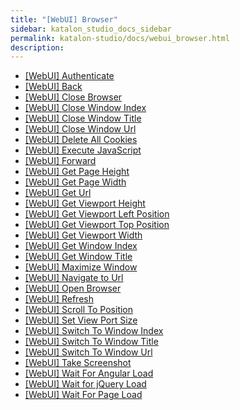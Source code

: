 ```yaml
---
title: "[WebUI] Browser" 
sidebar: katalon_studio_docs_sidebar
permalink: katalon-studio/docs/webui_browser.html 
description: 
---
```

*   [\[WebUI\] Authenticate](/display/KD/%5BWebUI%5D+Authenticate)
*   [\[WebUI\] Back](/display/KD/%5BWebUI%5D+Back)
*   [\[WebUI\] Close Browser](/display/KD/%5BWebUI%5D+Close+Browser)
*   [\[WebUI\] Close Window Index](/display/KD/%5BWebUI%5D+Close+Window+Index)
*   [\[WebUI\] Close Window Title](/display/KD/%5BWebUI%5D+Close+Window+Title)
*   [\[WebUI\] Close Window Url](/display/KD/%5BWebUI%5D+Close+Window+Url)
*   [\[WebUI\] Delete All Cookies](/display/KD/%5BWebUI%5D+Delete+All+Cookies)
*   [\[WebUI\] Execute JavaScript](/display/KD/%5BWebUI%5D+Execute+JavaScript)
*   [\[WebUI\] Forward](/display/KD/%5BWebUI%5D+Forward)
*   [\[WebUI\] Get Page Height](/display/KD/%5BWebUI%5D+Get+Page+Height)
*   [\[WebUI\] Get Page Width](/display/KD/%5BWebUI%5D+Get+Page+Width)
*   [\[WebUI\] Get Url](/display/KD/%5BWebUI%5D+Get+Url)
*   [\[WebUI\] Get Viewport Height](/display/KD/%5BWebUI%5D+Get+Viewport+Height)
*   [\[WebUI\] Get Viewport Left Position](/display/KD/%5BWebUI%5D+Get+Viewport+Left+Position)
*   [\[WebUI\] Get Viewport Top Position](/display/KD/%5BWebUI%5D+Get+Viewport+Top+Position)
*   [\[WebUI\] Get Viewport Width](/display/KD/%5BWebUI%5D+Get+Viewport+Width)
*   [\[WebUI\] Get Window Index](/display/KD/%5BWebUI%5D+Get+Window+Index)
*   [\[WebUI\] Get Window Title](/display/KD/%5BWebUI%5D+Get+Window+Title)
*   [\[WebUI\] Maximize Window](/display/KD/%5BWebUI%5D+Maximize+Window)
*   [\[WebUI\] Navigate to Url](/display/KD/%5BWebUI%5D+Navigate+to+Url)
*   [\[WebUI\] Open Browser](/display/KD/%5BWebUI%5D+Open+Browser)
*   [\[WebUI\] Refresh](/display/KD/%5BWebUI%5D+Refresh)
*   [\[WebUI\] Scroll To Position](/display/KD/%5BWebUI%5D+Scroll+To+Position)
*   [\[WebUI\] Set View Port Size](/display/KD/%5BWebUI%5D+Set+View+Port+Size)
*   [\[WebUI\] Switch To Window Index](/display/KD/%5BWebUI%5D+Switch+To+Window+Index)
*   [\[WebUI\] Switch To Window Title](/display/KD/%5BWebUI%5D+Switch+To+Window+Title)
*   [\[WebUI\] Switch To Window Url](/display/KD/%5BWebUI%5D+Switch+To+Window+Url)
*   [\[WebUI\] Take Screenshot](/display/KD/%5BWebUI%5D+Take+Screenshot)
*   [\[WebUI\] Wait For Angular Load](/display/KD/%5BWebUI%5D+Wait+For+Angular+Load)
*   [\[WebUI\] Wait for jQuery Load](/display/KD/%5BWebUI%5D+Wait+for+jQuery+Load)
*   [\[WebUI\] Wait For Page Load](/display/KD/%5BWebUI%5D+Wait+For+Page+Load)